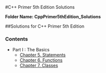 #C++ Primer 5th Edition Solutions

**Folder Name: CppPrimer5thEdition_Solutions**


##Solutions for C++ Primer 5th Edition


### Contents

- Part I : The Basics
  - [Chapter 5. Statements](Chapter5/readme.md)
  - [Chapter 6. Functions](Chapter6/readme.md)
  - [Chapter 7. Classes](Chapter7/readme.md)
